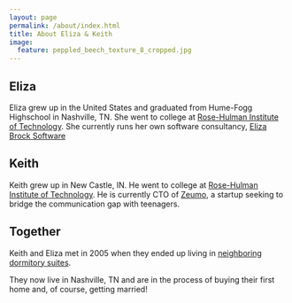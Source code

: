 ```yaml
---
layout: page
permalink: /about/index.html
title: About Eliza & Keith
image:
  feature: peppled_beech_texture_8_cropped.jpg
---
```


<div class="half">
<div class="section">
  <h2>Eliza</h2>
  <p>Eliza grew up in the United States and graduated from Hume-Fogg Highschool in Nashville, TN.  She went to college at <a href="http://www.rose-hulman.edu/">Rose-Hulman Institute of Technology</a>.  She currently runs her own software consultancy, <a href="http://elizabrocksoftware.com">Eliza Brock Software</a></p>
</div>

<div class="section">
  <h2>Keith</h2>
  <p>Keith grew up in New Castle, IN.  He went to college at <a href="http://www.rose-hulman.edu/">Rose-Hulman Institute of Technology</a>.  He is currently CTO of <a href="http://zeumo.com">Zeumo</a>, a startup seeking to bridge the communication gap with teenagers.</p>
</div>
</div>

## Together

Keith and Eliza met in 2005 when they ended up living in <a href="http://www.rose-hulman.edu/about/facilities/student-life-housing/percopo-hall.aspx">neighboring dormitory suites</a>.

They now live in Nashville, TN and are in the process of buying their first home and, of course, getting married!
